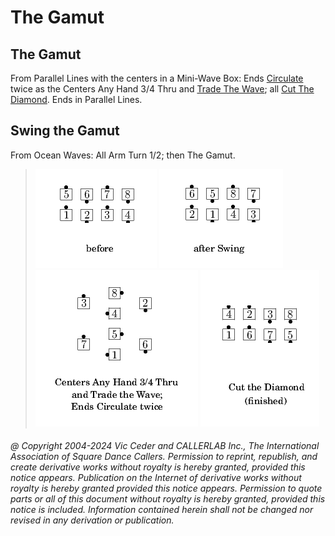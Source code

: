 
# The Gamut

## The Gamut

From Parallel Lines with the centers in a Mini-Wave Box:
Ends [Circulate](../b1/circulate.md) twice
as the Centers Any Hand 3/4 Thru
and [Trade The Wave](../plus/trade_the_wave.md);
all [Cut The Diamond](../plus/cut_the_diamond.md).
Ends in Parallel Lines.

## Swing the Gamut

From Ocean Waves: All Arm Turn 1/2; then The Gamut.

> 
> ![alt](the_gamut-1.png)
> ![alt](the_gamut-2.png)
> ![alt](the_gamut-3.png)
> ![alt](the_gamut-4.png)
> 

###### @ Copyright 2004-2024 Vic Ceder and CALLERLAB Inc., The International Association of Square Dance Callers. Permission to reprint, republish, and create derivative works without royalty is hereby granted, provided this notice appears. Publication on the Internet of derivative works without royalty is hereby granted provided this notice appears. Permission to quote parts or all of this document without royalty is hereby granted, provided this notice is included. Information contained herein shall not be changed nor revised in any derivation or publication.
